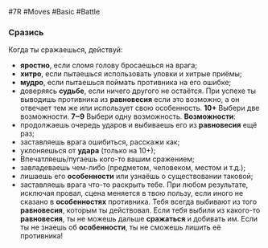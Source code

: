 #7R #Moves #Basic #Battle 
### Сразись

Когда ты сражаешься, действуй:
- **яростно**, если сломя голову бросаешься на врага;
- **хитро**, если пытаешься использовать уловки и хитрые приёмы;
- **мудро**, если пытаешься поймать противника на его ошибке;
- доверяясь **судьбе**, если ничего другого не остаётся. 
При успехе ты выводишь противника из **равновесия** если это возможно, а он отвечает тем же или использует свою особенность. 
**10+** Выбери две возможности. 
**7‒9** Выбери одну возможность. 
**Возможности**:
- продолжаешь очередь ударов и выбиваешь его из **равновесия** ещё раз;
- заставляешь врага ошибиться, расскажи как;
- уклоняешься от **удара** (только на 10+);
- Впечатляешь/пугаешь кого-то вашим сражением;
- завладеваешь чем-либо (предметом, человеком, местом и т.д.);
- лишаешь его **особенности** или узнаёшь о существовании таковой;
- заставляешь врага что-то раскрыть тебе.
При любом результате, исключая провал, сцена меняется в твою пользу, если иного не сказано в **особенностях** противника. 
Тебя всегда выбивают из того **равновесия**, которым ты действовал. 
Если тебя выбили из какого-то **равновесия**, ты не можешь дальше **сражаться** и добивать им.
Если ты не знаешь об **особенности**, ты не сможешь лишить её противника!
